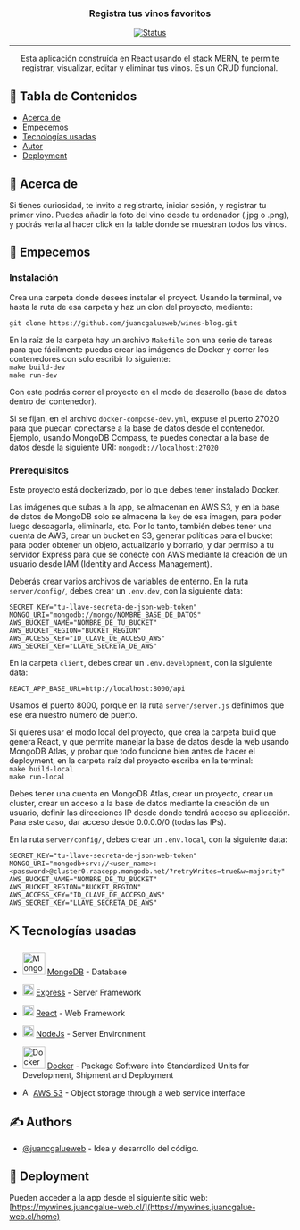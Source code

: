 <h3 align="center">Registra tus vinos favoritos</h3>

<div align="center">

[![Status](https://img.shields.io/badge/status-active-success.svg)]()

<!-- [![GitHub Issues](https://img.shields.io/github/issues/kylelobo/The-Documentation-Compendium.svg)](https://github.com/kylelobo/The-Documentation-Compendium/issues)
[![GitHub Pull Requests](https://img.shields.io/github/issues-pr/kylelobo/The-Documentation-Compendium.svg)](https://github.com/kylelobo/The-Documentation-Compendium/pulls)
[![License](https://img.shields.io/badge/license-MIT-blue.svg)](/LICENSE) -->

</div>

---

<p align="center"> Esta aplicación construída en React usando el stack MERN, te permite registrar, visualizar, editar y eliminar tus vinos. Es un CRUD funcional.
    <br> 
</p>

## 📝 Tabla de Contenidos

<!-- - [Deployment](#deployment) -->

- [Acerca de](#about)
- [Empecemos](#getting_started)
- [Tecnologías usadas](#built_using)
- [Autor](#authors)
  <!-- - [TODO](../TODO.md) -->
- [Deployment](#deploy)
    <!-- - [Contributing](../CONTRIBUTING.md) -->
    <!-- - [Acknowledgments](#acknowledgement) -->

## 🧐 Acerca de <a name = "about"></a>

Si tienes curiosidad, te invito a registrarte, iniciar sesión, y registrar tu primer vino. Puedes añadir la foto del vino desde tu ordenador (.jpg o .png), y podrás verla al hacer click en la table donde se muestran todos los vinos.

## 🏁 Empecemos <a name = "getting_started"></a>

### Instalación

Crea una carpeta donde desees instalar el proyect. Usando la terminal, ve hasta la ruta de esa carpeta y haz un clon del proyecto, mediante:

```
git clone https://github.com/juancgalueweb/wines-blog.git
```

En la raíz de la carpeta hay un archivo `Makefile` con una serie de tareas para que fácilmente puedas crear las imágenes de Docker y correr los contenedores con solo escribir lo siguiente: <br>
`make build-dev` <br>
`make run-dev` <br>

Con este podrás correr el proyecto en el modo de desarollo (base de datos dentro del contenedor).

Si se fijan, en el archivo `docker-compose-dev.yml`, expuse el puerto 27020 para que puedan conectarse a la base de datos desde el contenedor. Ejemplo, usando MongoDB Compass, te puedes conectar a la base de datos desde la siguiente URI: `mongodb://localhost:27020`

### Prerequisitos

Este proyecto está dockerizado, por lo que debes tener instalado Docker.

Las imágenes que subas a la app, se almacenan en AWS S3, y en la base de datos de MongoDB solo se almacena la `key` de esa imagen, para poder luego descagarla, eliminarla, etc. Por lo tanto, también debes tener una cuenta de AWS, crear un bucket en S3, generar políticas para el bucket para poder obtener un objeto, actualizarlo y borrarlo, y dar permiso a tu servidor Express para que se conecte con AWS mediante la creación de un usuario desde IAM (Identity and Access Management).

Deberás crear varios archivos de variables de enterno. En la ruta `server/config/`, debes crear un `.env.dev`, con la siguiente data:

```
SECRET_KEY="tu-llave-secreta-de-json-web-token"
MONGO_URI="mongodb://mongo/NOMBRE_BASE_DE_DATOS"
AWS_BUCKET_NAME="NOMBRE_DE_TU_BUCKET"
AWS_BUCKET_REGION="BUCKET_REGION"
AWS_ACCESS_KEY="ID_CLAVE_DE_ACCESO_AWS"
AWS_SECRET_KEY="LLAVE_SECRETA_DE_AWS"
```

En la carpeta `client`, debes crear un `.env.development`, con la siguiente data:

```
REACT_APP_BASE_URL=http://localhost:8000/api
```

Usamos el puerto 8000, porque en la ruta `server/server.js` definimos que ese era nuestro número de puerto.

Si quieres usar el modo local del proyecto, que crea la carpeta build que genera React, y que permite manejar la base de datos desde la web usando MongoDB Atlas, y probar que todo funcione bien antes de hacer el deployment, en la carpeta raíz del proyecto escriba en la terminal: <br>
`make build-local` <br>
`make run-local` <br>

Debes tener una cuenta en MongoDB Atlas, crear un proyecto, crear un cluster, crear un acceso a la base de datos mediante la creación de un usuario, definir las direcciones IP desde donde tendrá acceso su aplicación. Para este caso, dar acceso desde 0.0.0.0/0 (todas las IPs).

En la ruta `server/config/`, debes crear un `.env.local`, con la siguiente data:

```
SECRET_KEY="tu-llave-secreta-de-json-web-token"
MONGO_URI="mongodb+srv://<user_name>:<password>@cluster0.raacepp.mongodb.net/?retryWrites=true&w=majority"
AWS_BUCKET_NAME="NOMBRE_DE_TU_BUCKET"
AWS_BUCKET_REGION="BUCKET_REGION"
AWS_ACCESS_KEY="ID_CLAVE_DE_ACCESO_AWS"
AWS_SECRET_KEY="LLAVE_SECRETA_DE_AWS"
```

## ⛏️ Tecnologías usadas <a name = "built_using"></a>

- <img src="https://upload.wikimedia.org/wikipedia/commons/9/93/MongoDB_Logo.svg" alt="MongoDB icon" style="display: inline-block; width: 40px"> [MongoDB](https://www.mongodb.com/) - Database
- <img src="https://upload.wikimedia.org/wikipedia/commons/6/64/Expressjs.png" alt="ExpressJS icon" style="display: inline-block; height: 20px"> [Express](https://expressjs.com/) - Server Framework
- <img src="https://upload.wikimedia.org/wikipedia/commons/a/a7/React-icon.svg" alt="ReactJS icon" style="display: inline-block; width: 20px"> [React](https://reactjs.org/) - Web Framework
- <img src="https://upload.wikimedia.org/wikipedia/commons/d/d9/Node.js_logo.svg" alt="NodeJS icon" style="display: inline-block; width: 20px"> [NodeJs](https://nodejs.org/en/) - Server Environment
- <img src="https://upload.wikimedia.org/wikipedia/commons/7/79/Docker_%28container_engine%29_logo.png" alt="Docker icon" style="display: inline-block; width: 40px"> [Docker](https://www.docker.com/) - Package Software into Standardized Units for Development, Shipment and Deployment

- <img src="https://upload.wikimedia.org/wikipedia/commons/b/bc/Amazon-S3-Logo.svg" alt="AWS s3 logo" style="display: inline-block; width: 15px"> [AWS S3](https://aws.amazon.com/es/s3/) - Object storage through a web service interface

## ✍️ Authors <a name = "authors"></a>

- [@juancgalueweb](https://github.com/juancgalueweb/) - Idea y desarrollo del código.

## 🚀 Deployment <a name = "deploy"></a>

Pueden acceder a la app desde el siguiente sitio web:
[https://mywines.juancgalue-web.cl/](https://mywines.juancgalue-web.cl/home)
